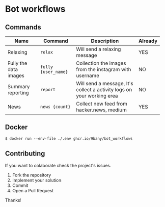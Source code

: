 # Bot workflows

## Commands
|  Name | Command  | Description  | Already  |
|---|---|---|---|
| Relaxing  | `relax`  | Will send a relaxing message | YES  |
| Fully the data images | `fully {user_name}`  | Collection the images from the instagram with username  | NO  |
| Summary reporting | `report` | Will send a message, It's collect a activity logs on your working erea  | NO  |
| News | `news {count}` | Collect new feed from hacker.news, medium | YES  |

## Docker

```
$ docker run --env-file ./.env ghcr.io/9bany/bot_workflows
```
## Contributing

If you want to colaborate check the project's issues.

1. Fork the repository
2. Implement your solution
3. Commit
4. Open a Pull Request

Thanks!
